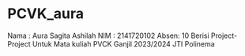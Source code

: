 # PCVK_aura
Nama : Aura Sagita Ashilah
NIM  : 2141720102
Absen: 10
Berisi Project- Project Untuk Mata kuliah PVCK Ganjil 2023/2024 JTI Polinema
